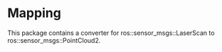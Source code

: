 # Mapping
This package contains a converter for ros::sensor_msgs::LaserScan to ros::sensor_msgs::PointCloud2.
